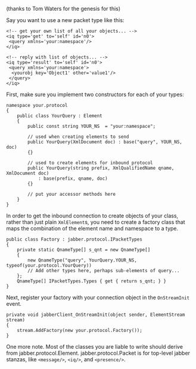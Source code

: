 (thanks to Tom Waters for the genesis for this)

Say you want to use a new packet type like this:
```
<!-- get your own list of all your objects... -->
<iq type='get' to='self' id='n0'>
 <query xmlns='your:namespace'/>
</iq>

<!-- reply with list of objects... -->
<iq type='result' to='self' id='n0'>
 <query xmlns='your:namespace'>
  <yourobj key='Object1' other='value1'/>
 </query>
</iq>
```

First, make sure you implement two constructors for each of your types:

```
namespace your.protocol
{
    public class YourQuery : Element 
    {
        public const string YOUR_NS  = "your:namespace";

        // used when creating elements to send
        public YourQuery(XmlDocument doc) : base("query", YOUR_NS, doc)  
        {}

        // used to create elements for inbound protocol
        public YourQuery(string prefix, XmlQualifiedName qname, XmlDocument doc)
            : base(prefix, qname, doc) 
        {}

        // put your accessor methods here
    }
}
```

In order to get the inbound connection to create objects of your class, rather than just plain `XmlElement`s, you need to create a factory class that maps the combination of the element name and namespace to a type.

```
public class Factory : jabber.protocol.IPacketTypes 
{
    private static QnameType[] s_qnt = new QnameType[] 
    {
        new QnameType("query", YourQuery.YOUR_NS, typeof(your.protocol.YourQuery))
        // Add other types here, perhaps sub-elements of query...
    };
    QnameType[] IPacketTypes.Types { get { return s_qnt; } }
}
```


Next, register your factory with your connection object in the `OnStreamInit` event.

```
private void jabberClient_OnStreamInit(object sender, ElementStream stream)
{
    stream.AddFactory(new your.protocol.Factory());
}
```


One more note.  Most of the classes you are liable to write should derive from jabber.protocol.Element.  jabber.protocol.Packet is for top-level jabber stanzas, like `<message/>`, `<iq/>`, and `<presence/>`.